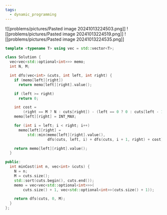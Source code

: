 ```yaml
---
tags:
  - dynamic_programming
---
```

![[problems/pictures/Pasted image 20241013224503.png]]
![[problems/pictures/Pasted image 20241013224519.png]]
![[problems/pictures/Pasted image 20241013224535.png]]



```c++
template <typename T> using vec = std::vector<T>;

class Solution {
  vec<vec<std::optional<int>>> memo;
  int N, M;

  int dfs(vec<int> &cuts, int left, int right) {
    if (memo[left][right])
      return memo[left][right].value();

    if (left >= right)
      return 0;

    int cost =
        (right == M ? N : cuts[right]) - (left == 0 ? 0 : cuts[left - 1]);
    memo[left][right] = INT_MAX;

    for (int i = left; i < right; i++)
      memo[left][right] =
          std::min(memo[left][right].value(),
                   dfs(cuts, left, i) + dfs(cuts, i + 1, right) + cost);

    return memo[left][right].value();
  }

public:
  int minCost(int n, vec<int> &cuts) {
    N = n;
    M = cuts.size();
    std::sort(cuts.begin(), cuts.end());
    memo = vec<vec<std::optional<int>>>(
        cuts.size() + 1, vec<std::optional<int>>(cuts.size() + 1));

    return dfs(cuts, 0, M);
  }
};
```